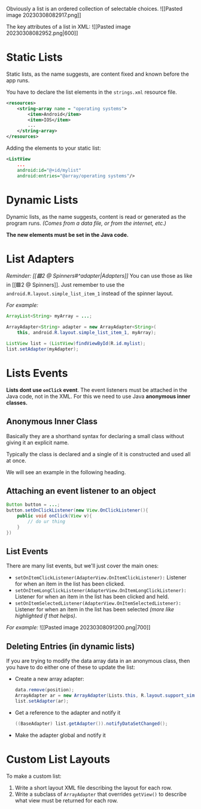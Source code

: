 Obviously a list is an ordered collection of selectable choices. 
![[Pasted image 20230308082917.png]]

The key attributes of a list in XML:
![[Pasted image 20230308082952.png|600]]

# Static Lists
Static lists, as the name suggests, are content fixed and known before the app runs.

You have to declare the list elements in the `strings.xml` resource file.
```xml
<resources>
	<string-array name = "operating systems">
		<item>Android</item>
		<item>IOS</item>
		...
	</string-array>
</resources>
```

Adding the elements to your static list:
```xml
<ListView 
	... 
	android:id="@+id/mylist" 
	android:entries="@array/operating systems"/>
```

# Dynamic Lists
Dynamic lists, as the name suggests, content is read or generated as the program runs. _(Comes from a data file, or from the internet, etc.)_

**The new elements must be set in the Java code.**

# List Adapters
_Reminder: [[🟩2 @ Spinners#^adapter|Adapters]]_ 
You can use those as like in [[🟩2 @ Spinners]]. Just remember to use the `android.R.layout.simple_list_item_1` instead of the spinner layout.

_For example:_
```java
ArrayList<String> myArray = ...;

ArrayAdapter<String> adapter = new ArrayAdapter<String>(
	this, android.R.layout.simple_list_item_1, myArray);

ListView list = (ListView)findViewById(R.id.mylist);
list.setAdapter(myAdapter);
```

# Lists Events
**Lists dont use `onClick` event**. The event listeners must be attached in the Java code, not in the XML.
For this we need to use Java **anonymous inner classes.** 

## Anonymous Inner Class
Basically they are a shorthand syntax for declaring a small class without giving it an explicit name.

Typically the class is declared and a single of it is constructed and used all at once.

We will see an example in the following heading.

## Attaching an event listener to an object
```java
Button button = ...;
button.setOnClickListener(new View.OnClickListener(){
	public void onClick(View v){
		// do ur thing
	}
})
```

## List Events
There are many list events, but we'll just cover the main ones:
- `setOnItemClickListener(AdapterView.OnItemClickListener):` Listener for when an item in the list has been clicked.
- `setOnItemLongClickListener(AdapterView.OnItemLongClickListener):` Listener for when an item in the list has been clicked and held.
- `setOnItemSelectedListener(AdapterView.OnItemSelectedListener):`  Listener for when an item in the list has been selected _(more like highlighted if that helps)_.

_For example:_
![[Pasted image 20230308091200.png|700]]

## Deleting Entries (in dynamic lists)
If you are trying to modify the data array  data in an anonymous class, then you have to do either one of these to update the list:
- Create a new array adapter:
	```java
	data.remove(position);  
	ArrayAdapter ar = new ArrayAdapter(Lists.this, R.layout.support_simple_spinner_dropdown_item, data);  
	list.setAdapter(ar);
	```
- Get a reference to the adapter and notify it
	```java
	((BaseAdapter) list.getAdapter()).notifyDataSetChanged();
	```
- Make the adapter global and notify it 

# Custom List Layouts
To make a custom list:
1. Write a short layout XML file describing the layout for each row.
2. Write a subclass of `ArrayAdapter` that overrides `getView()` to describe what view must be returned for each row.